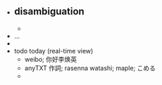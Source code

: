 - disambiguation
    - 
    - 
- ...
- 
- todo today (real-time view)
    - weibo; 你好李焕英
    - anyTXT 作詞; rasenna watashi; maple; こめる
    - 

